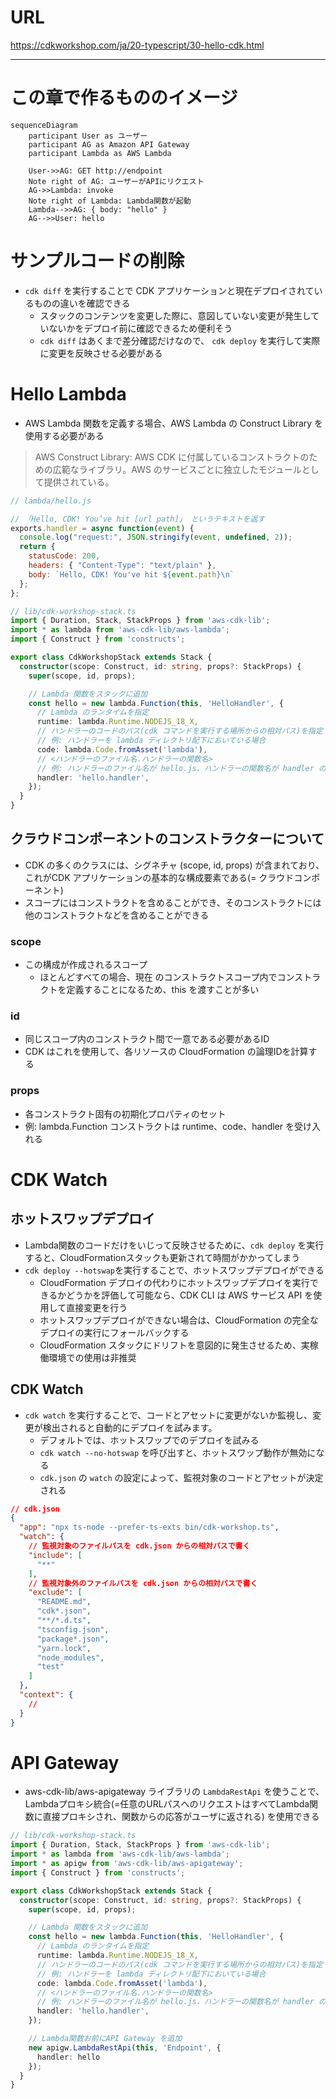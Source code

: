 # URL
https://cdkworkshop.com/ja/20-typescript/30-hello-cdk.html

---

# この章で作るもののイメージ

```mermaid
sequenceDiagram
    participant User as ユーザー
    participant AG as Amazon API Gateway
    participant Lambda as AWS Lambda

    User->>AG: GET http://endpoint
    Note right of AG: ユーザーがAPIにリクエスト
    AG->>Lambda: invoke
    Note right of Lambda: Lambda関数が起動
    Lambda-->>AG: { body: "hello" }
    AG-->>User: hello
```

# サンプルコードの削除
- `cdk diff` を実行することで CDK アプリケーションと現在デプロイされているものの違いを確認できる
  - スタックのコンテンツを変更した際に、意図していない変更が発生していないかをデプロイ前に確認できるため便利そう
  - `cdk diff` はあくまで差分確認だけなので、 `cdk deploy` を実行して実際に変更を反映させる必要がある

# Hello Lambda
- AWS Lambda 関数を定義する場合、AWS Lambda の Construct Library を使用する必要がある

> AWS Construct Library: AWS CDK に付属しているコンストラクトのための広範なライブラリ。AWS のサービスごとに独立したモジュールとして提供されている。

```js
// lambda/hello.js

// 「Hello, CDK! You’ve hit [url path]」 というテキストを返す
exports.handler = async function(event) {
  console.log("request:", JSON.stringify(event, undefined, 2));
  return {
    statusCode: 200,
    headers: { "Content-Type": "text/plain" },
    body: `Hello, CDK! You've hit ${event.path}\n`
  };
};
```

```ts
// lib/cdk-workshop-stack.ts
import { Duration, Stack, StackProps } from 'aws-cdk-lib';
import * as lambda from 'aws-cdk-lib/aws-lambda';
import { Construct } from 'constructs';

export class CdkWorkshopStack extends Stack {
  constructor(scope: Construct, id: string, props?: StackProps) {
    super(scope, id, props);

    // Lambda 関数をスタックに追加
    const hello = new lambda.Function(this, 'HelloHandler', {
      // Lambda のランタイムを指定
      runtime: lambda.Runtime.NODEJS_18_X,
      // ハンドラーのコードのパス(cdk コマンドを実行する場所からの相対パス)を指定
      // 例: ハンドラーを lambda ディレクトリ配下においている場合
      code: lambda.Code.fromAsset('lambda'),
      // <ハンドラーのファイル名.ハンドラーの関数名>
      // 例: ハンドラーのファイル名が hello.js、ハンドラーの関数名が handler の場合
      handler: 'hello.handler',
    });
  }
}
```

## クラウドコンポーネントのコンストラクターについて
- CDK の多くのクラスには、シグネチャ (scope, id, props) が含まれており、これがCDK アプリケーションの基本的な構成要素である(= クラウドコンポーネント)
- スコープにはコンストラクトを含めることができ、そのコンストラクトには他のコンストラクトなどを含めることができる

### scope
- この構成が作成されるスコープ
  - ほとんどすべての場合、現在 のコンストラクトスコープ内でコンストラクトを定義することになるため、this を渡すことが多い

### id
- 同じスコープ内のコンストラクト間で一意である必要があるID
- CDK はこれを使用して、各リソースの CloudFormation の論理IDを計算する

### props
- 各コンストラクト固有の初期化プロパティのセット
- 例: lambda.Function コンストラクトは runtime、code、handler を受け入れる

# CDK Watch
## ホットスワップデプロイ
- Lambda関数のコードだけをいじって反映させるために、`cdk deploy` を実行すると、CloudFormationスタックも更新されて時間がかかってしまう
- `cdk deploy --hotswap`を実行することで、ホットスワップデプロイができる
  - CloudFormation デプロイの代わりにホットスワップデプロイを実行できるかどうかを評価して可能なら、CDK CLI は AWS サービス API を使用して直接変更を行う
  - ホットスワップデプロイができない場合は、CloudFormation の完全なデプロイの実行にフォールバックする
  - CloudFormation スタックにドリフトを意図的に発生させるため、実稼働環境での使用は非推奨

## CDK Watch
- `cdk watch` を実行することで、コードとアセットに変更がないか監視し、変更が検出されると自動的にデプロイを試みます。
  - デフォルトでは、ホットスワップでのデプロイを試みる
  - `cdk watch --no-hotswap` を呼び出すと、ホットスワップ動作が無効になる
  - `cdk.json` の `watch` の設定によって、監視対象のコードとアセットが決定される

```json
// cdk.json
{
  "app": "npx ts-node --prefer-ts-exts bin/cdk-workshop.ts",
  "watch": {
    // 監視対象のファイルパスを cdk.json からの相対パスで書く
    "include": [
      "**"
    ],
    // 監視対象外のファイルパスを cdk.json からの相対パスで書く
    "exclude": [
      "README.md",
      "cdk*.json",
      "**/*.d.ts",
      "tsconfig.json",
      "package*.json",
      "yarn.lock",
      "node_modules",
      "test"
    ]
  },
  "context": {
    // 
  }
}
```


# API Gateway
- aws-cdk-lib/aws-apigateway ライブラリの `LambdaRestApi` を使うことで、Lambdaプロキシ統合(=任意のURLパスへのリクエストはすべてLambda関数に直接プロキシされ、関数からの応答がユーザに返される) を使用できる

```ts
// lib/cdk-workshop-stack.ts
import { Duration, Stack, StackProps } from 'aws-cdk-lib';
import * as lambda from 'aws-cdk-lib/aws-lambda';
import * as apigw from 'aws-cdk-lib/aws-apigateway';
import { Construct } from 'constructs';

export class CdkWorkshopStack extends Stack {
  constructor(scope: Construct, id: string, props?: StackProps) {
    super(scope, id, props);

    // Lambda 関数をスタックに追加
    const hello = new lambda.Function(this, 'HelloHandler', {
      // Lambda のランタイムを指定
      runtime: lambda.Runtime.NODEJS_18_X,
      // ハンドラーのコードのパス(cdk コマンドを実行する場所からの相対パス)を指定
      // 例: ハンドラーを lambda ディレクトリ配下においている場合
      code: lambda.Code.fromAsset('lambda'),
      // <ハンドラーのファイル名.ハンドラーの関数名>
      // 例: ハンドラーのファイル名が hello.js、ハンドラーの関数名が handler の場合
      handler: 'hello.handler',
    });

    // Lambda関数お前にAPI Gateway を追加
    new apigw.LambdaRestApi(this, 'Endpoint', {
      handler: hello
    });
  }
}
```